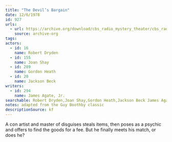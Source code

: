 ```yaml
---
title: "The Devil’s Bargain"
date: 12/6/1978
id: 927
urls: 
  - url: https://archive.org/download/cbs_radio_mystery_theater/cbs_radio_mystery_theater-0901-0950.zip/cbs_radio_mystery_theater-0901-0950%2Fcbsrmt_0927_the_devils_bargain.mp3
    source: archive-org
tags: 
actors:  
  - id: 16
    name: Robert Dryden  
  - id: 155
    name: Joan Shay  
  - id: 289
    name: Gordon Heath  
  - id: 20
    name: Jackson Beck
writers:  
  - id: 294
    name: James Agate, Jr.
searchable: Robert Dryden,Joan Shay,Gordon Heath,Jackson Beck James Agate, Jr.
notes: adapted from the Guy Boothby classic
descriptionSource: kf
---
```

A con artist and master of disguises steals items, then poses as a psychic and offers to find the goods for a fee. But he finally meets his match, or does he?